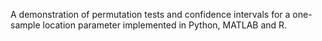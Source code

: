 A demonstration of permutation tests and confidence intervals for a one-sample location parameter implemented in Python, MATLAB and R.